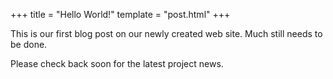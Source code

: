 +++
title = "Hello World!"
template = "post.html"
+++

This is our first blog post on our newly created web site. Much still needs to be done. 

Please check back soon
for the latest project news.